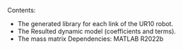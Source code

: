 Contents:
* The generated library for each link of the UR10 robot.
* The Resulted dynamic model (coefficients and terms).
* The mass matrix
Dependencies:
MATLAB R2022b
